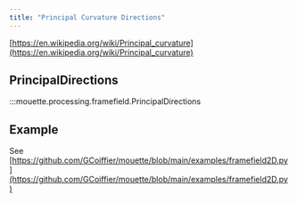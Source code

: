 ```yaml
---
title: "Principal Curvature Directions"
---
```


[https://en.wikipedia.org/wiki/Principal_curvature](https://en.wikipedia.org/wiki/Principal_curvature)

## PrincipalDirections

:::mouette.processing.framefield.PrincipalDirections

## Example

See [https://github.com/GCoiffier/mouette/blob/main/examples/framefield2D.py](https://github.com/GCoiffier/mouette/blob/main/examples/framefield2D.py)